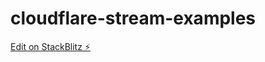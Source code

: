 # cloudflare-stream-examples

[Edit on StackBlitz ⚡️](https://stackblitz.com/edit/cloudflare-templates-qvrtkv)